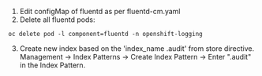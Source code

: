 1. Edit configMap of fluentd as per fluentd-cm.yaml  
2. Delete all fluentd pods:
```
oc delete pod -l component=fluentd -n openshift-logging
```
3. Create new index based on the 'index_name .audit' from store directive.
Management -> Index Patterns -> Create Index Pattern -> Enter ".audit" in the Index Pattern. 
